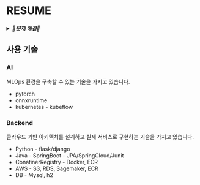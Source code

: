 # RESUME

<details>
<summary><b><i>🐬문제 해결🐬</i></b></summary>
<br>

- 💡**AWS Chalice 배포 환경 변경**
  - Sagemaker에서 직접 인스턴스 생성 비용을 줄이기 위해 배포 환경을 Sagemaker → GoogleColab으로 변경

- 💡**AI 모델 React-native, Android 환경 배포**
  - AI 모델 서버 운용 비용 절감을 위해 모델 형식을 pt에서 onnx로 전환 후 앱 자체에 모델 탑재.

- 💡**React-native, Android 환경 배포된 AI 모델 성능 개선**
  - 앱 자체에 모델을 탑재시키기 위해서 로컬 GPU 환경을 구축하고 onnxruntime 라이브러리를 이용해 모델 파일 크기를 기존 대비 1/4로 경량화.
  - 모델 경량화로 인한 모델 성능 저하 최소화를 위해 로컬 GPU 사용 환경을 구축해 모델 최적화를 진행시켜 모델 정확도를 양자화 이전 모델과 동일하게 유지.

- 💡**AndroidEmulater 멈춤 및 끊김 현상 해결**
  - AndroidEmulater 멈춤 및 끊김 현상 해결을 위해 AndroidStudio 디버깅 및 profiler를 분석을 통해서 메모리 릭 현상을 발견
  - 메모리 릭 현상 해결을 위해 모델 세션 생성, 추론, 삭제를 1개의 트랜잭션으로 묶어 메모리 릭 현상을 해결.

- 💡**모델 학습 과정 및 결과 시각화**
  - 효율적인 모델 추적 및 데이터 시각화를 위해 GoogleColab - wandb를 연동시킨 후 wandb customizing을 통해 대시 보드 제작.

- 💡**ML 모델 자동화 파이프라인 구축**
  - ML 관련(데이터 준비, 훈련, 튜닝, 배포 등) 프로세스를 kubeflow와 kserve를 활용해 자동화 파이프라인 구축 완료.

</details>


## 사용 기술

### AI
MLOps 환경을 구축할 수 있는 기술을 가지고 있습니다.
- pytorch
- onnxruntime
- kubernetes - kubeflow

### Backend
클라우드 기반 아키텍처를 설계하고 실제 서비스로 구현하는 기술을 가지고 있습니다.
- Python - flask/django
- Java - SpringBoot - JPA/SpringCloud/Junit
- ConatinerRegistry - Docker, ECR
- AWS - S3, RDS, Sagemaker, ECR
- DB - Mysql, h2


  
